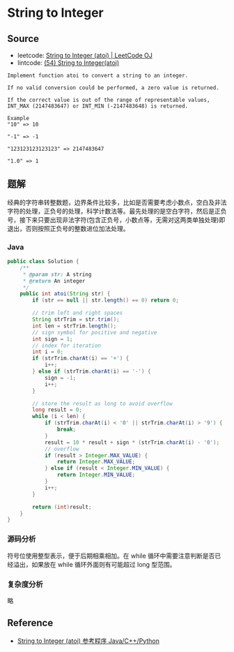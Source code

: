# String to Integer

## Source

- leetcode: [String to Integer (atoi) | LeetCode OJ](https://leetcode.com/problems/string-to-integer-atoi/)
- lintcode: [(54) String to Integer(atoi)](http://www.lintcode.com/en/problem/string-to-integeratoi/)

```
Implement function atoi to convert a string to an integer.

If no valid conversion could be performed, a zero value is returned.

If the correct value is out of the range of representable values,
INT_MAX (2147483647) or INT_MIN (-2147483648) is returned.

Example
"10" => 10

"-1" => -1

"123123123123123" => 2147483647

"1.0" => 1
```

## 题解

经典的字符串转整数题，边界条件比较多，比如是否需要考虑小数点，空白及非法字符的处理，正负号的处理，科学计数法等。最先处理的是空白字符，然后是正负号，接下来只要出现非法字符(包含正负号，小数点等，无需对这两类单独处理)即退出，否则按照正负号的整数进位加法处理。

### Java

```java
public class Solution {
    /**
     * @param str: A string
     * @return An integer
     */
    public int atoi(String str) {
        if (str == null || str.length() == 0) return 0;

        // trim left and right spaces
        String strTrim = str.trim();
        int len = strTrim.length();
        // sign symbol for positive and negative
        int sign = 1;
        // index for iteration
        int i = 0;
        if (strTrim.charAt(i) == '+') {
            i++;
        } else if (strTrim.charAt(i) == '-') {
            sign = -1;
            i++;
        }

        // store the result as long to avoid overflow
        long result = 0;
        while (i < len) {
            if (strTrim.charAt(i) < '0' || strTrim.charAt(i) > '9') {
                break;
            }
            result = 10 * result + sign * (strTrim.charAt(i) - '0');
            // overflow
            if (result > Integer.MAX_VALUE) {
                return Integer.MAX_VALUE;
            } else if (result < Integer.MIN_VALUE) {
                return Integer.MIN_VALUE;
            }
            i++;
        }

        return (int)result;
    }
}
```

### 源码分析

符号位使用整型表示，便于后期相乘相加。在 while 循环中需要注意判断是否已经溢出，如果放在 while 循环外面则有可能超过 long 型范围。

### 复杂度分析

略

## Reference

- [String to Integer (atoi) 参考程序 Java/C++/Python](http://www.jiuzhang.com/solutions/string-to-integer-atoi/)
